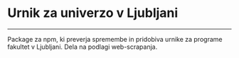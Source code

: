# Urnik za univerzo v Ljubljani
---
Package za npm, ki preverja spremembe in pridobiva urnike za programe fakultet v Ljubljani. Dela na podlagi web-scrapanja.
